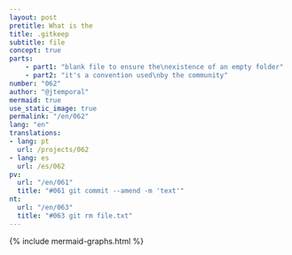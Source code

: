 ```yaml
---
layout: post
pretitle: What is the
title: .gitkeep
subtitle: file
concept: true
parts:
    - part1: "blank file to ensure the\nexistence of an empty folder"
    - part2: "it's a convention used\nby the community"
number: "062"
author: "@jtemporal"
mermaid: true
use_static_image: true
permalink: "/en/062"
lang: "en"
translations:
- lang: pt
  url: /projects/062
- lang: es
  url: /es/062  
pv:
  url: "/en/061"
  title: "#061 git commit --amend -m 'text'"
nt:
  url: "/en/063"
  title: "#063 git rm file.txt"
---
```


{% include mermaid-graphs.html %}
